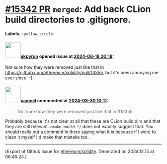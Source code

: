 # [\#15342 PR](https://github.com/ethereum/solidity/pull/15342) `merged`: Add back CLion build directories to .gitignore.
**Labels**: `:yellow_circle:`


#### <img src="https://avatars.githubusercontent.com/u/1347491?v=4" width="50">[ekpyron](https://github.com/ekpyron) opened issue at [2024-08-18 20:18](https://github.com/ethereum/solidity/pull/15342):

Not sure how they were removed just like that in https://github.com/ethereum/solidity/pull/13355, but it's been annoying me ever since :-).

#### <img src="https://avatars.githubusercontent.com/u/137030?v=4" width="50">[cameel](https://github.com/cameel) commented at [2024-08-30 10:11](https://github.com/ethereum/solidity/pull/15342#issuecomment-2320749325):

> Not sure how they were removed just like that in #13355

Probably because it's not clear at all that these are CLion build dirs and that they are still relevant. `cmake-build-*/` does not exactly suggest that. You should really put a comment in there saying what it is because if I were to clean it myself I'd make that mistake too.


-------------------------------------------------------------------------------



[Export of Github issue for [ethereum/solidity](https://github.com/ethereum/solidity). Generated on 2024.12.15 at 06:45:24.]
